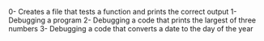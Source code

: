 0- Creates a file that tests a function and prints the correct output
1- Debugging a program
2- Debugging a code that prints the largest of three numbers
3- Debugging a code that converts a date to the day of the year
